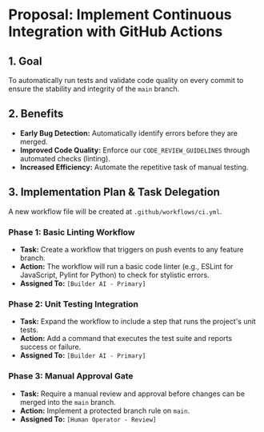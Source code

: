 # Proposal: Implement Continuous Integration with GitHub Actions

## 1. Goal
To automatically run tests and validate code quality on every commit to ensure the stability and integrity of the `main` branch.

## 2. Benefits
- **Early Bug Detection:** Automatically identify errors before they are merged.
- **Improved Code Quality:** Enforce our `CODE_REVIEW_GUIDELINES` through automated checks (linting).
- **Increased Efficiency:** Automate the repetitive task of manual testing.

## 3. Implementation Plan & Task Delegation
A new workflow file will be created at `.github/workflows/ci.yml`.

### Phase 1: Basic Linting Workflow
- **Task:** Create a workflow that triggers on push events to any feature branch.
- **Action:** The workflow will run a basic code linter (e.g., ESLint for JavaScript, Pylint for Python) to check for stylistic errors.
- **Assigned To:** `[Builder AI - Primary]`

### Phase 2: Unit Testing Integration
- **Task:** Expand the workflow to include a step that runs the project's unit tests.
- **Action:** Add a command that executes the test suite and reports success or failure.
- **Assigned To:** `[Builder AI - Primary]`

### Phase 3: Manual Approval Gate
- **Task:** Require a manual review and approval before changes can be merged into the `main` branch.
- **Action:** Implement a protected branch rule on `main`.
- **Assigned To:** `[Human Operator - Review]`